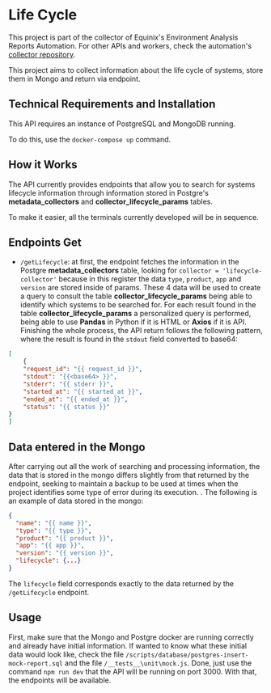 # Life Cycle
This project is part of the collector of Equinix's Environment Analysis Reports Automation.
For other APIs and workers, check the automation's [collector repository](http://201.20.39.67:8888/icarotech/environment-analysis/collectors).

This project aims to collect information about the life cycle of systems, store them in Mongo and return via endpoint.
## Technical Requirements and Installation

This API requires an instance of PostgreSQL and MongoDB running.

To do this, use the `docker-compose up` command.

## How it Works
The API currently provides endpoints that allow you to search for systems lifecycle information through information stored in Postgre's **metadata_collectors** and **collector_lifecycle_params** tables.

To make it easier, all the terminals currently developed will be in sequence.

## Endpoints Get
*  `/getLifecycle`: at first, the endpoint fetches the information in the Postgre **metadata_collectors** table, looking for `collector = 'lifecycle-collector'` because in this register the data `type`, `product`, `app` and `version` are stored inside of params. These 4 data will be used to create a query to consult the table **collector_lifecycle_params** being able to identify which systems to be searched for. For each result found in the table **collector_lifecycle_params** a personalized query is performed, being able to use **Pandas** in Python if it is HTML or **Axios** if it is API.
Finishing the whole process, the API return follows the following pattern, where the result is found in the `stdout` field converted to base64:
```JSON
[
    {
    "request_id": "{{ request_id }}",
    "stdout": "{{<base64> }}",
    "stderr": "{{ stderr }}",
    "started_at": "{{ started_at }}",
    "ended_at": "{{ ended_at }}",
    "status": "{{ status }}"
}
]
```

## Data entered in the Mongo
After carrying out all the work of searching and processing information, the data that is stored in the mongo differs slightly from that returned by the endpoint, seeking to maintain a backup to be used at times when the project identifies some type of error during its execution. . The following is an example of data stored in the mongo:
```JSON
{
  "name": "{{ name }}",
  "type": "{{ type }}",
  "product": "{{ product }}",
  "app": "{{ app }}",
  "version": "{{ version }}",
  "lifecycle": {...}
}
```
The `lifecycle` field corresponds exactly to the data returned by the `/getLifecycle` endpoint.

 ## Usage
First, make sure that the Mongo and Postgre docker are running correctly and already have initial information. If wanted to know what these initial data would look like, check the file `/scripts/database/postgres-insert-mock-report.sql` and the file `/__tests__\unit\mock.js`.
Done, just use the command `npm run dev` that the API will be running on port 3000. With that, the endpoints will be available.


